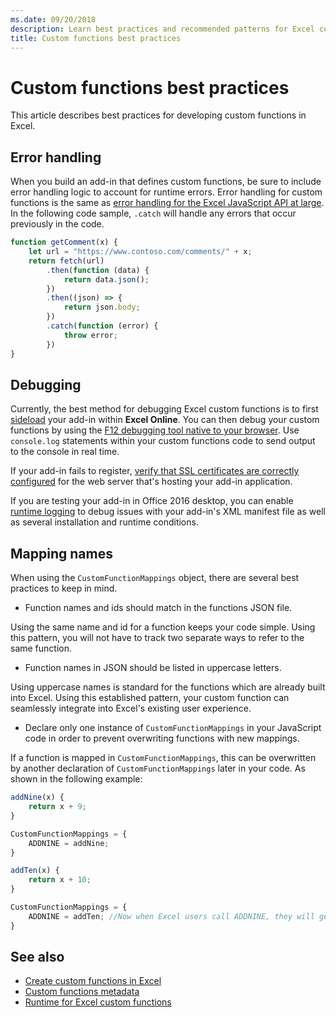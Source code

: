 ```yaml
---
ms.date: 09/20/2018
description: Learn best practices and recommended patterns for Excel custom functions.
title: Custom functions best practices
---
```


# Custom functions best practices

This article describes best practices for developing custom functions in Excel.

## Error handling

When you build an add-in that defines custom functions, be sure to include error handling logic to account for runtime errors. Error handling for custom functions is the same as [error handling for the Excel JavaScript API at large](excel-add-ins-error-handling.md). In the following code sample, `.catch` will handle any errors that occur previously in the code.

```js
function getComment(x) {
    let url = "https://www.contoso.com/comments/" + x;
    return fetch(url)
        .then(function (data) {
            return data.json();
        })
        .then((json) => {
            return json.body;
        })
        .catch(function (error) {
            throw error;
        })
}
```

## Debugging
Currently, the best method for debugging Excel custom functions is to first [sideload](../testing/sideload-office-add-ins-for-testing.md) your add-in within **Excel Online**. You can then debug your custom functions by using the [F12 debugging tool native to your browser](../testing/debug-add-ins-in-office-online.md). Use `console.log` statements within your custom functions code to send output to the console in real time.

If your add-in fails to register, [verify that SSL certificates are correctly configured](https://github.com/OfficeDev/generator-office/blob/master/src/docs/ssl.md) for the web server that's hosting your add-in application.

If you are testing your add-in in Office 2016 desktop, you can enable [runtime logging](../testing/troubleshoot-manifest.md#use-runtime-logging-to-debug-your-add-in) to debug issues with your add-in's XML manifest file as well as several installation and runtime conditions.


## Mapping names

When using the `CustomFunctionMappings` object, there are several best practices to keep in mind.

* Function names and ids should match in the functions JSON file.

Using the same name and id for a function keeps your code simple. Using this pattern, you will not have to track two separate ways to refer to the same function.  

* Function names in JSON should be listed in uppercase letters.

Using uppercase names is standard for the functions which are already built into Excel. Using this established pattern, your custom function can seamlessly integrate into Excel's existing user experience.

* Declare only one instance of `CustomFunctionMappings` in your JavaScript code in order to prevent overwriting functions with new mappings.

If a function is mapped in `CustomFunctionMappings`, this can be overwritten by another declaration of `CustomFunctionMappings` later in your code. As shown in the following example: 

```js
addNine(x) {
    return x + 9;
}

CustomFunctionMappings = {
    ADDNINE = addNine;
}

addTen(x) {
    return x + 10;
}

CustomFunctionMappings = {
    ADDNINE = addTen; //Now when Excel users call ADDNINE, they will get addTen
}
```

## See also

- [Create custom functions in Excel](custom-functions-overview.md)
- [Custom functions metadata](custom-functions-json.md)
- [Runtime for Excel custom functions](custom-functions-runtime.md)
